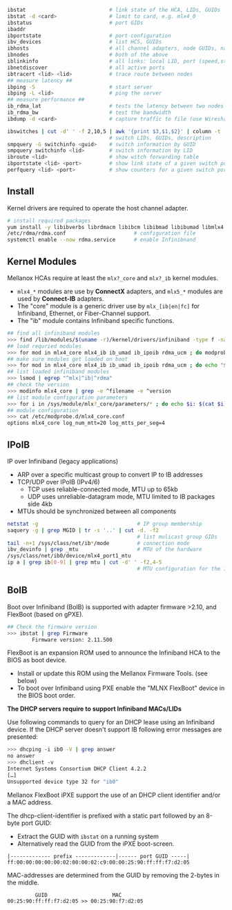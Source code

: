 ```bash
ibstat                           # link state of the HCA, LIDs, GUIDs
ibstat -d <card>                 # limit to card, e.g. mlx4_0
ibstatus                         # port GIDs
ibaddr
ibportstate                      # port configuration
ibv_devices                      # list HCS, GUIDs
ibhosts                          # all channel adapters, node GUIDs, name
ibnodes                          # both of the above
iblinkinfo                       # all links: local LID, port (speed,state) -> remote LID, port, name
ibnetdiscover                    # all active ports
ibtracert <lid> <lid>            # trace route between nodes
## measure latency ##
ibping -S                        # start server
ibping -L <lid>                  # ping the server
## measure performance ##
ib_rdma_lat                      # tests the latency between two nodes
ib_rdma_bw                       # test the bandwidth
ibdump -d <card>                 # capture traffic to file (use Wireshark tool)
```

```bash
ibswitches | cut -d' ' -f 2,10,5 | awk '{print $3,$1,$2}' | column -t
                                 # switch LIDs, GUIDs, description
smpquery -G switchinfo <guid>    # switch information by GUID
smpquery switchinfo <lid>        # switch information by LID
ibroute <lid>                    # show witch forwarding table
ibportstate <lid> <port>         # show link state of a given switch port
perfquery <lid> <port>           # show counters for a given switch port
```

## Install

Kernel drivers are required to operate the host channel adapter. 

```bash
# install required packages
yum install -y libibverbs librdmacm libibcm libibmad libibumad libmlx4 libmlx5 opensm ibutils infiniband-diags srptools perftest mstflint rdmacm-utils ibverbs-utils librdmacm-utils 
/etc/rdma/rdma.conf                      # configuration file
systemctl enable --now rdma.service      # enable Infinibnand
```

## Kernel Modules

Mellanox HCAs require at least the `mlx?_core` and `mlx?_ib` kernel modules. 

* `mlx4_*` modules are use by **ConnectX** adapters, and `mlx5_*` modules are used by **Connect-IB** adapters.
* The "core" module is a generic driver use by `mlx_[ib|en|fc]` for Infiniband, Ethernet, or Fiber-Channel support.
* The "ib" module contains Infiniband specific functions.

```bash
## find all infiniband modules
>>> find /lib/modules/$(uname -r)/kernel/drivers/infiniband -type f -name \*.ko
## load requried modules
>>> for mod in mlx4_core mlx4_ib ib_umad ib_ipoib rdma_ucm ; do modprobe $mod ; done
## make sure modules get loaded on boot 
>>> for mod in mlx4_core mlx4_ib ib_umad ib_ipoib rdma_ucm ; do echo "$mod" >> /etc/modules-load.d/infiniband.conf ; done
## list loaded infiniband modules
>>> lsmod | egrep "^mlx|^ib|^rdma"
## check the version
>>> modinfo mlx4_core | grep -e ^filename -e ^version
## list module configuration parameters
>>> for i in /sys/module/mlx?_core/parameters/* ; do echo $i: $(cat $i); done
## module configuration
>>> cat /etc/modprobe.d/mlx4_core.conf
options mlx4_core log_num_mtt=20 log_mtts_per_seg=4
```




## IPoIB

IP over Infiniband (legacy applications)

* ARP over a specific multicast group to convert IP to IB addresses
* TCP/UDP over IPoIB  (IPv4/6)
  - TCP uses reliable-connected mode, MTU up to 65kb
  - UDP uses unreliable-datagram mode, MTU limited to IB packages side 4kb
* MTUs should be synchronized between all components

```bash
netstat -g                                # IP group membership
saquery -g | grep MGID | tr -s '..' | cut -d. -f2
                                          # list mulicast group GIDs
tail -n+1 /sys/class/net/ib*/mode         # connection mode
ibv_devinfo | grep _mtu                   # MTU of the hardware 
/sys/class/net/ib0/device/mlx4_port1_mtu
ip a | grep ib[0-9] | grep mtu | cut -d' ' -f2,4-5
                                          # MTU configuration for the interface
```

## BoIB

Boot over Infiniband (BoIB) is supported with adapter firmware >2.10, and FlexBoot (based on gPXE).

```bash
## Check the firmware version
>>> ibstat | grep Firmware
        Firmware version: 2.11.500
```

FlexBoot is an expansion ROM used to announce the Infiniband HCA to the BIOS as boot device. 

* Install or update this ROM using the Mellanox Firmware Tools. (see below)
* To boot over Infiniband using PXE enable the "MLNX FlexBoot" device in the BIOS boot order.

**The DHCP servers require to support Infiniband MACs/LIDs**

Use following commands to query for an DHCP lease using an Infiniband device. If the DHCP server doesn't support IB following error messages are presented:

```bash
>>> dhcping -i ib0 -V | grep answer
no answer
>>> dhclient -v
Internet Systems Consortium DHCP Client 4.2.2
[…]
Unsupported device type 32 for "ib0"
```

Mellanox FlexBoot iPXE support the use of an DHCP client identifier and/or a MAC address.

The dhcp-client-identifier is prefixed with a static part followed by an 8-byte port GUID:

* Extract the GUID with `ibstat` on a running system 
* Alternatively read the GUID from the iPXE boot-screen. 

```
|------------- prefix -------------|------ port GUID -----| 
ff:00:00:00:00:00:02:00:00:02:c9:00:00:25:90:ff:ff:f7:d2:05
```

MAC-addresses are determined from the GUID by removing the 2-bytes in the middle.

```
         GUID                     MAC 
00:25:90:ff:ff:f7:d2:05 >> 00:25:90:f7:d2:05
```

